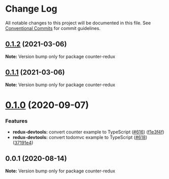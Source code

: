 # Change Log

All notable changes to this project will be documented in this file.
See [Conventional Commits](https://conventionalcommits.org) for commit guidelines.

## [0.1.2](https://github.com/reduxjs/redux-devtools/compare/counter-redux@0.1.1...counter-redux@0.1.2) (2021-03-06)

**Note:** Version bump only for package counter-redux





## [0.1.1](https://github.com/reduxjs/redux-devtools/compare/counter-redux@0.1.0...counter-redux@0.1.1) (2021-03-06)

**Note:** Version bump only for package counter-redux

# [0.1.0](https://github.com/reduxjs/redux-devtools/compare/counter-redux@0.0.1...counter-redux@0.1.0) (2020-09-07)

### Features

- **redux-devtools:** convert counter example to TypeScript ([#616](https://github.com/reduxjs/redux-devtools/issues/616)) ([f1e3f4f](https://github.com/reduxjs/redux-devtools/commit/f1e3f4f8340dea288de5229006acf9dc1ef1cccf))
- **redux-devtools:** convert todomvc example to TypeScript ([#618](https://github.com/reduxjs/redux-devtools/issues/618)) ([37191e4](https://github.com/reduxjs/redux-devtools/commit/37191e46e600cd9ac2839f0687efb347fc4ef7c1))

## 0.0.1 (2020-08-14)

**Note:** Version bump only for package counter-redux
